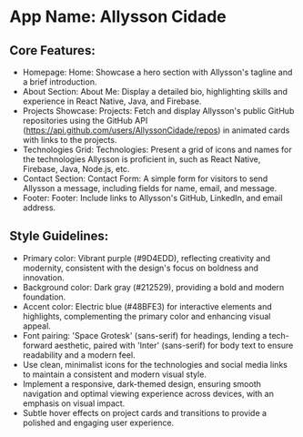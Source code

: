 # **App Name**: Allysson Cidade

## Core Features:

- Homepage: Home: Showcase a hero section with Allysson's tagline and a brief introduction.
- About Section: About Me: Display a detailed bio, highlighting skills and experience in React Native, Java, and Firebase.
- Projects Showcase: Projects: Fetch and display Allysson's public GitHub repositories using the GitHub API (https://api.github.com/users/AllyssonCidade/repos) in animated cards with links to the projects.
- Technologies Grid: Technologies: Present a grid of icons and names for the technologies Allysson is proficient in, such as React Native, Firebase, Java, Node.js, etc.
- Contact Section: Contact Form: A simple form for visitors to send Allysson a message, including fields for name, email, and message.
- Footer: Footer: Include links to Allysson's GitHub, LinkedIn, and email address.

## Style Guidelines:

- Primary color: Vibrant purple (#9D4EDD), reflecting creativity and modernity, consistent with the design's focus on boldness and innovation.
- Background color: Dark gray (#212529), providing a bold and modern foundation.
- Accent color: Electric blue (#48BFE3) for interactive elements and highlights, complementing the primary color and enhancing visual appeal.
- Font pairing: 'Space Grotesk' (sans-serif) for headings, lending a tech-forward aesthetic, paired with 'Inter' (sans-serif) for body text to ensure readability and a modern feel.
- Use clean, minimalist icons for the technologies and social media links to maintain a consistent and modern visual style.
- Implement a responsive, dark-themed design, ensuring smooth navigation and optimal viewing experience across devices, with an emphasis on visual impact.
- Subtle hover effects on project cards and transitions to provide a polished and engaging user experience.
